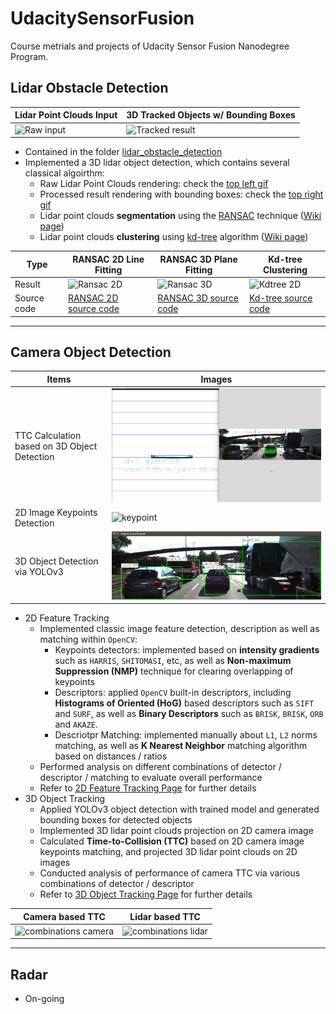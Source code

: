 # UdacitySensorFusion
Course metrials and projects of Udacity Sensor Fusion Nanodegree Program.


## Lidar Obstacle Detection
| Lidar Point Clouds Input | 3D Tracked Objects w/ Bounding Boxes |
| --- | --- |
| ![Raw input](lidar_obstacle_detection/media/process-lidar-raw.gif) | ![Tracked result](lidar_obstacle_detection/media/process-lidar-bbox.gif) |

* Contained in the folder [lidar_obstacle_detection](lidar_obstacle_detection/)
* Implemented a 3D lidar object detection, which contains several classical algoirthm:
    * Raw Lidar Point Clouds rendering: check the [top left gif](lidar_obstacle_detection/media/process-lidar-raw.gif)
    * Processed result rendering with bounding boxes: check the [top right gif](lidar_obstacle_detection/media/process-lidar-bbox.gif)
    * Lidar point clouds **segmentation** using the [RANSAC](lidar_obstacle_detection/src/quiz/ransac/) technique ([Wiki page](https://en.wikipedia.org/wiki/Random_sample_consensus))
    * Lidar point clouds **clustering** using [kd-tree](lidar_obstacle_detection/src/quiz/cluster/) algorithm ([Wiki page](https://en.wikipedia.org/wiki/K-d_tree))

| Type |  RANSAC 2D Line Fitting   | RANSAC 3D Plane Fitting | Kd-tree Clustering | 
| --- | --- | --- | --- |
| Result | ![Ransac 2D](lidar_obstacle_detection/media/ransac-2d-line-fitting.png)  | ![Ransac 3D](lidar_obstacle_detection/media/ransac-3d-plane-fitting.png) | ![Kdtree 2D](lidar_obstacle_detection/media/Kd-tree-clustering.png) |
| Source code | [RANSAC 2D source code](lidar_obstacle_detection/src/quiz/ransac/ransac2d.cpp) | [RANSAC 3D source code](lidar_obstacle_detection/src/quiz/ransac/ransac3d.cpp) | [Kd-tree source code](lidar_obstacle_detection/src/quiz/cluster/kdtree.h) |
---
## Camera Object Detection
| Items | Images |
| --- | --- |
| TTC Calculation based on 3D Object Detection | ![TTC](camera_object_detection/media/ttc_rendering_3.gif) |
| 2D Image Keypoints Detection| ![keypoint](camera_object_detection/Mid_Term_Proj_2D_Feature_Tracking/images/keypoints.png) |
| 3D Object Detection via YOLOv3 | ![obejct detection](camera_object_detection/media/camera_detection.png) | 

* 2D Feature Tracking
    * Implemented classic image feature detection, description as well as matching within `OpenCV`:
        * Keypoints detectors: implemented based on **intensity gradients** such as `HARRIS`, `SHITOMASI`, etc, as well as **Non-maximum Suppression (NMP)** technique for clearing overlapping of keypoints
        * Descriptors: applied `OpenCV` built-in descriptors, including **Histograms of Oriented (HoG)** based descriptors such as `SIFT` and `SURF`, as well as **Binary Descriptors** such as `BRISK`, `BRISK`, `ORB` and `AKAZE`.
        * Descriotpr Matching: implemented manually about `L1`, `L2` norms matching, as well as **K Nearest Neighbor** matching algorithm based on distances / ratios
    * Performed analysis on different combinations of detector / descriptor / matching to evaluate overall performance
    * Refer to [2D Feature Tracking Page](camera_object_detection/Mid_Term_Proj_2D_Feature_Tracking/) for further details 
* 3D Object Tracking
    * Applied YOLOv3 object detection with trained model and generated bounding boxes for detected objects
    * Implemented 3D lidar point clouds projection on 2D camera image
    * Calculated **Time-to-Collision (TTC)** based on 2D camera image keypoints matching, and projected 3D lidar point clouds on 2D images 
    * Conducted analysis of performance of camera TTC via various combinations of detector / descriptor
    * Refer to [3D Object Tracking Page](camera_object_detection/Final_Term_3D_Object_Tracking/) for further details 

| Camera based TTC | Lidar based TTC |
| --- | --- |
| ![combinations camera](camera_object_detection/Final_Term_3D_Object_Tracking/media/camera_ttc_comparison_differen_combinations.png) | ![combinations lidar](camera_object_detection/Final_Term_3D_Object_Tracking/media/lidar_ttc_comparison_differen_combinations.png) |
---
## Radar
* On-going
